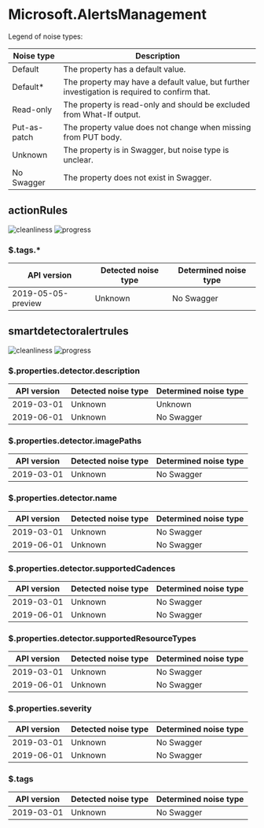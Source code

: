 # Microsoft.AlertsManagement

Legend of noise types:

| Noise type   | Description                                                                                   |
| ------------ | --------------------------------------------------------------------------------------------- |
| Default      | The property has a default value.                                                             |
| Default*     | The property may have a default value, but further investigation is required to confirm that. |
| Read-only    | The property is read-only and should be excluded from What-If output.                         |
| Put-as-patch | The property value does not change when missing from PUT body.                                |
| Unknown      | The property is in Swagger, but noise type is unclear.                                        |
| No Swagger   | The property does not exist in Swagger.                                                       |

## actionRules

![cleanliness](https://img.shields.io/badge/cleanliness-96.97%25%20(32%20/%2033)-brightgreen) ![progress](https://img.shields.io/badge/progress-0.00%25%20(0%20/%201)-red)

### \$.tags.*

| API version        | Detected noise type | Determined noise type |
| ------------------ | ------------------- | --------------------- |
| 2019-05-05-preview | Unknown             | No Swagger            |

## smartdetectoralertrules

![cleanliness](https://img.shields.io/badge/cleanliness-61.29%25%20(19%20/%2031)-yellowgreen) ![progress](https://img.shields.io/badge/progress-0.00%25%20(0%20/%2012)-red)

### \$.properties.detector.description

| API version | Detected noise type | Determined noise type |
| ----------- | ------------------- | --------------------- |
| 2019-03-01  | Unknown             | Unknown               |
| 2019-06-01  | Unknown             | No Swagger            |

### \$.properties.detector.imagePaths

| API version | Detected noise type | Determined noise type |
| ----------- | ------------------- | --------------------- |
| 2019-03-01  | Unknown             | No Swagger            |

### \$.properties.detector.name

| API version | Detected noise type | Determined noise type |
| ----------- | ------------------- | --------------------- |
| 2019-03-01  | Unknown             | No Swagger            |
| 2019-06-01  | Unknown             | No Swagger            |

### \$.properties.detector.supportedCadences

| API version | Detected noise type | Determined noise type |
| ----------- | ------------------- | --------------------- |
| 2019-03-01  | Unknown             | No Swagger            |
| 2019-06-01  | Unknown             | No Swagger            |

### \$.properties.detector.supportedResourceTypes

| API version | Detected noise type | Determined noise type |
| ----------- | ------------------- | --------------------- |
| 2019-03-01  | Unknown             | No Swagger            |
| 2019-06-01  | Unknown             | No Swagger            |

### \$.properties.severity

| API version | Detected noise type | Determined noise type |
| ----------- | ------------------- | --------------------- |
| 2019-03-01  | Unknown             | No Swagger            |
| 2019-06-01  | Unknown             | No Swagger            |

### \$.tags

| API version | Detected noise type | Determined noise type |
| ----------- | ------------------- | --------------------- |
| 2019-03-01  | Unknown             | No Swagger            |
